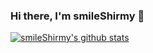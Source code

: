 ### Hi there, I'm smileShirmy 👋

[![smileShirmy's github stats](https://github-readme-stats.vercel.app/api?username=smileShirmy)](https://github.com/anuraghazra/github-readme-stats)
